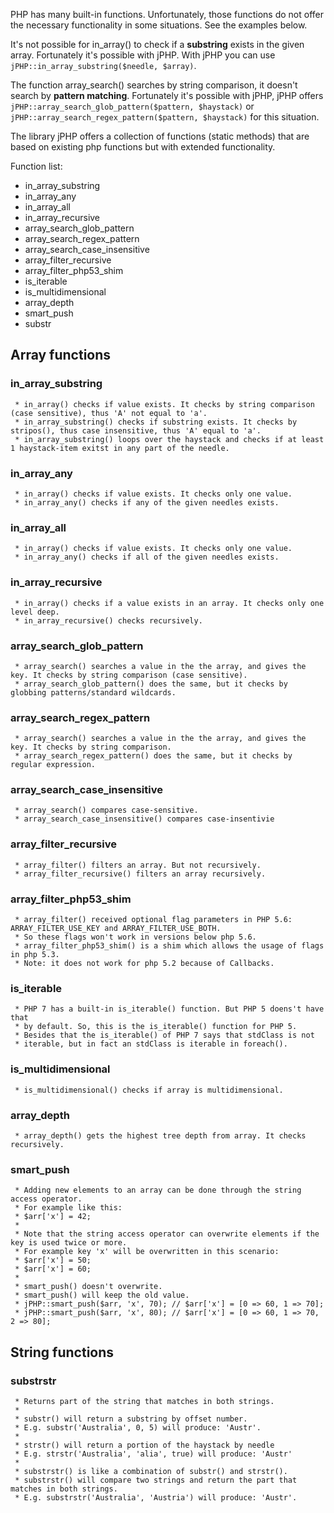 PHP has many built-in functions. Unfortunately, those functions do not offer the necessary functionality in some situations. See the examples below. 

It's not possible for in_array() to check if a **substring** exists in the given array. Fortunately it's possible with jPHP. 
With jPHP you can use `jPHP::in_array_substring($needle, $array)`. 
 
The function array_search() searches by string comparison, it doesn't search by **pattern matching**. Fortunately it's possible with jPHP, jPHP offers `jPHP::array_search_glob_pattern($pattern, $haystack)` or `jPHP::array_search_regex_pattern($pattern, $haystack)` for this situation.
 
The library jPHP offers a collection of functions (static methods) that are based on existing php functions but with extended functionality.

Function list: 
* in_array_substring
* in_array_any
* in_array_all
* in_array_recursive
* array_search_glob_pattern
* array_search_regex_pattern
* array_search_case_insensitive
* array_filter_recursive
* array_filter_php53_shim
* is_iterable
* is_multidimensional
* array_depth
* smart_push
* substr

## Array functions

### in_array_substring
     * in_array() checks if value exists. It checks by string comparison (case sensitive), thus 'A' not equal to 'a'.
     * in_array_substring() checks if substring exists. It checks by stripos(), thus case insensitive, thus 'A' equal to 'a'.
     * in_array_substring() loops over the haystack and checks if at least 1 haystack-item exitst in any part of the needle.
     

### in_array_any
     * in_array() checks if value exists. It checks only one value.
     * in_array_any() checks if any of the given needles exists.

### in_array_all
     * in_array() checks if value exists. It checks only one value.
     * in_array_any() checks if all of the given needles exists.
     
### in_array_recursive
     * in_array() checks if a value exists in an array. It checks only one level deep. 
     * in_array_recursive() checks recursively.    
     
### array_search_glob_pattern
     * array_search() searches a value in the the array, and gives the key. It checks by string comparison (case sensitive).
     * array_search_glob_pattern() does the same, but it checks by globbing patterns/standard wildcards.

### array_search_regex_pattern
     * array_search() searches a value in the the array, and gives the key. It checks by string comparison.
     * array_search_regex_pattern() does the same, but it checks by regular expression.

### array_search_case_insensitive
     * array_search() compares case-sensitive.
     * array_search_case_insensitive() compares case-insentivie

### array_filter_recursive
     * array_filter() filters an array. But not recursively.
     * array_filter_recursive() filters an array recursively.
     
### array_filter_php53_shim
     * array_filter() received optional flag parameters in PHP 5.6: ARRAY_FILTER_USE_KEY and ARRAY_FILTER_USE_BOTH.
     * So these flags won't work in versions below php 5.6.
     * array_filter_php53_shim() is a shim which allows the usage of flags in php 5.3. 
     * Note: it does not work for php 5.2 because of Callbacks.
     
### is_iterable
     * PHP 7 has a built-in is_iterable() function. But PHP 5 doens't have that
     * by default. So, this is the is_iterable() function for PHP 5.
     * Besides that the is_iterable() of PHP 7 says that stdClass is not
     * iterable, but in fact an stdClass is iterable in foreach().
     
### is_multidimensional
     * is_multidimensional() checks if array is multidimensional.
     
### array_depth
     * array_depth() gets the highest tree depth from array. It checks recursively.
### smart_push
     * Adding new elements to an array can be done through the string access operator.
     * For example like this:
     * $arr['x'] = 42;
     *
     * Note that the string access operator can overwrite elements if the key is used twice or more.
     * For example key 'x' will be overwritten in this scenario:
     * $arr['x'] = 50;
     * $arr['x'] = 60;
     *
     * smart_push() doesn't overwrite.
     * smart_push() will keep the old value.
     * jPHP::smart_push($arr, 'x', 70); // $arr['x'] = [0 => 60, 1 => 70];
     * jPHP::smart_push($arr, 'x', 80); // $arr['x'] = [0 => 60, 1 => 70, 2 => 80];

## String functions

### substrstr     
     * Returns part of the string that matches in both strings.
     *
     * substr() will return a substring by offset number.
     * E.g. substr('Australia', 0, 5) will produce: 'Austr'.
     *
     * strstr() will return a portion of the haystack by needle
     * E.g. strstr('Australia', 'alia', true) will produce: 'Austr'
     *
     * substrstr() is like a combination of substr() and strstr().
     * substrstr() will compare two strings and return the part that matches in both strings.
     * E.g. substrstr('Australia', 'Austria') will produce: 'Austr'.

